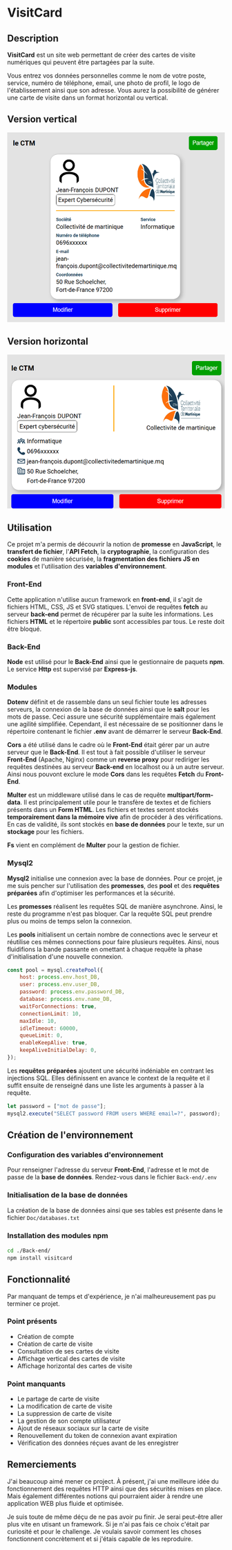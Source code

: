 # VisitCard

## Description
**VisitCard** est un site web permettant de créer des cartes de visite numériques qui peuvent être partagées par la suite.

Vous entrez vos données personnelles comme le nom de votre poste, service, numéro de téléphone, email, une photo de profil, le logo de l'établissement ainsi que son adresse. Vous aurez la possibilité de générer une carte de visite dans un format horizontal ou vertical.

## Version vertical

![](Doc/Apercue%20carte%20de%20visite%20vertical.png)

## Version horizontal

![](Doc/Apercue%20carte%20de%20visite%20horizontal.png)

## Utilisation

Ce projet m'a permis de découvrir la notion de **promesse** en **JavaScript**, le **transfert de fichier**, l'**API Fetch**, la **cryptographie**, la configuration des **cookies** de manière sécurisée, la **fragmentation des fichiers JS en modules** et l'utilisation des **variables d'environnement**.

### Front-End

Cette application n'utilise aucun framework en **front-end**, il s'agit de fichiers HTML, CSS, JS et SVG statiques. L'envoi de requêtes **fetch** au serveur **back-end** permet de récupérer par la suite les informations. Les fichiers **HTML** et le répertoire **public** sont accessibles par tous. Le reste doit être bloqué.

### Back-End

**Node** est utilisé pour le **Back-End** ainsi que le gestionnaire de paquets **npm**. Le service **Http** est supervisé par **Express-js**.

### Modules

**Dotenv** définit et de rassemble dans un seul fichier toute les adresses serveurs, la connexion de la base de données ainsi que le **salt** pour les mots de passe. Ceci assure une sécurité supplémentaire mais également une agilité simplifiée. Cependant, il est nécessaire de se positionner dans le répertoire contenant le fichier **.env** avant de démarrer le serveur **Back-End**. 

**Cors** a été utilisé dans le cadre où le **Front-End** était gérer par un autre serveur que le **Back-End**. Il est tout à fait possible d'utiliser le serveur **Front-End** (Apache, Nginx) comme un **reverse proxy** pour rediriger les requêtes destinées au serveur **Back-end** en localhost ou à un autre serveur. Ainsi nous pouvont exclure le mode **Cors** dans les requêtes **Fetch** du **Front-End**.

**Multer** est un middleware utilisé dans le cas de requête **multipart/form-data**. Il est principalement utile pour le transfère de textes et de fichiers présents dans un **Form HTML**. Les fichiers et textes seront stockés **temporairement dans la mémoire vive** afin de procéder à des vérifications. En cas de validité, ils sont stockés en **base de données** pour le texte,  sur un **stockage** pour les fichiers.

**Fs** vient en complément de **Multer** pour la gestion de fichier.

### Mysql2

**Mysql2** initialise une connexion avec la base de données. Pour ce projet, je me suis pencher sur l'utilisation des **promesses**, des **pool** et des **requêtes préparées** afin d'optimiser les performances et la sécurité. 

Les **promesses** réalisent les requêtes SQL de manière asynchrone. Ainsi, le reste du programme n'est pas bloquer. Car la requête SQL peut prendre plus ou moins de temps selon la connexion.

Les **pools** initialisent un certain nombre de connections avec le serveur et réutilise ces mêmes connections pour faire plusieurs requêtes. Ainsi, nous fluidifions la bande passante en omettant à chaque requête la phase d'initialisation d'une nouvelle connexion.

```javaScript
const pool = mysql.createPool({
    host: process.env.host_DB,
    user: process.env.user_DB,
    password: process.env.password_DB,
    database: process.env.name_DB,
    waitForConnections: true,
    connectionLimit: 10,
    maxIdle: 10,
    idleTimeout: 60000,
    queueLimit: 0,
    enableKeepAlive: true,
    keepAliveInitialDelay: 0,
});
```

Les **requêtes préparées** ajoutent une sécurité indéniable en contrant les injections SQL. Elles définissent en avance le context de la requête et il suffit ensuite de renseigné dans une liste les arguments à passer à la requête.

```javascript
let password = ["mot de passe"];
mysql2.execute("SELECT password FROM users WHERE email=?", password);
```
## Création de l'environnement

### Configuration des variables d'environnement

Pour renseigner l'adresse du serveur **Front-End**, l'adresse et le mot de passe de la **base de données**. Rendez-vous dans le fichier `Back-end/.env`

### Initialisation de la base de données

La création de la base de données ainsi que ses tables est présente dans le fichier `Doc/databases.txt`

### Installation des modules npm
```sh
cd ./Back-end/
npm install visitcard
```

## Fonctionnalité

Par manquant de temps et d'expérience, je n'ai malheureusement pas pu terminer ce projet.

### Point présents
- Création de compte
- Création de carte de visite
- Consultation de ses cartes de visite
- Affichage vertical des cartes de visite
- Affichage horizontal des cartes de visite

### Point manquants

- Le partage de carte de visite
- La modification de carte de visite
- La suppression de carte de visite
- La gestion de son compte utilisateur
- Ajout de réseaux sociaux sur la carte de visite
- Renouvellement du token de connexion avant expiration
- Vérification des données réçues avant de les enregistrer

## Remerciements

J'ai beaucoup aimé mener ce project. À présent, j'ai une meilleure idée du fonctionnement des requêtes HTTP ainsi que des sécurités mises en place. Mais également différentes notions qui pourraient aider à rendre une application WEB plus fluide et optimisée.

Je suis toute de même déçu de ne pas avoir pu finir. Je serai peut-être aller plus vite en utisant un framework. Si je n'ai pas fais ce choix c'était par curiosité et pour le challenge. Je voulais savoir comment les choses fonctionnent concrètement et si j'étais capable de les reproduire.